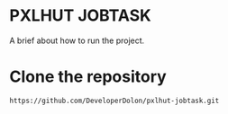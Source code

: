 # PXLHUT JOBTASK

A brief about how to run the project.

# Clone the repository
``https://github.com/DeveloperDolon/pxlhut-jobtask.git``